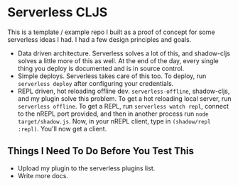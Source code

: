 # Serverless CLJS

This is a template / example repo I built as a proof of
concept for some serverless ideas I had. I had a few
design principles and goals.

* Data driven architecture. Serverless solves a lot of this, and shadow-cljs solves a little more of this as well. At the end of the day, every single thing you deploy is documented and is in source control.
* Simple deploys. Serverless takes care of this too. To deploy, run `serverless deploy` after configuring your credentials.
* REPL driven, hot reloading offline dev. `serverless-offline`, shadow-cljs, and my plugin solve this problem. To get a hot reloading local server, run `serverless offline`. To get a REPL, run `serverless watch repl`, connect to the nREPL port provided, and then in another process run `node target/shadow.js`. Now, in your nREPL client, type in `(shadow/repl :repl)`. You'll now get a client.

## Things I Need To Do Before You Test This

* Upload my plugin to the serverless plugins list.
* Write more docs.
